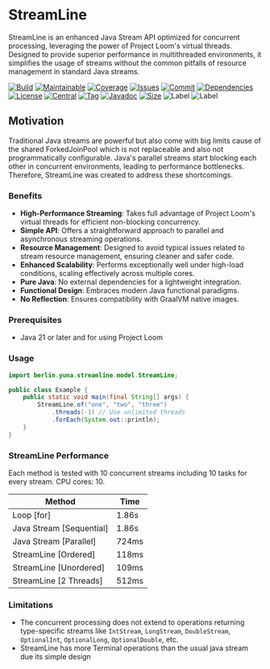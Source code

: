 # StreamLine

StreamLine is an enhanced Java Stream API optimized for concurrent processing, leveraging the power of Project Loom's
virtual threads. Designed to provide superior performance in multithreaded environments, it simplifies the usage of
streams without the common pitfalls of resource management in standard Java streams.

[![Build][build_shield]][build_link]
[![Maintainable][maintainable_shield]][maintainable_link]
[![Coverage][coverage_shield]][coverage_link]
[![Issues][issues_shield]][issues_link]
[![Commit][commit_shield]][commit_link]
[![Dependencies][dependency_shield]][dependency_link]
[![License][license_shield]][license_link]
[![Central][central_shield]][central_link]
[![Tag][tag_shield]][tag_link]
[![Javadoc][javadoc_shield]][javadoc_link]
[![Size][size_shield]][size_shield]
![Label][label_shield]
![Label][java_version]

## Motivation

Traditional Java streams are powerful but also come with big limits cause of the shared ForkedJoinPool which is not
replaceable and also not programmatically configurable.
Java's parallel streams start blocking each other in concurrent environments, leading to performance bottlenecks.
Therefore, StreamLine was created to address these shortcomings.

### Benefits

- **High-Performance Streaming**: Takes full advantage of Project Loom's virtual threads for efficient non-blocking
  concurrency.
- **Simple API**: Offers a straightforward approach to parallel and asynchronous streaming operations.
- **Resource Management**: Designed to avoid typical issues related to stream resource management, ensuring cleaner and
  safer code.
- **Enhanced Scalability**: Performs exceptionally well under high-load conditions, scaling effectively across multiple
  cores.
- **Pure Java**: No external dependencies for a lightweight integration.
- **Functional Design**: Embraces modern Java functional paradigms.
- **No Reflection**: Ensures compatibility with GraalVM native images.

### Prerequisites

* Java 21 or later and for using Project Loom

### Usage

```java
import berlin.yuna.streamline.model.StreamLine;

public class Example {
    public static void main(final String[] args) {
        StreamLine.of("one", "two", "three")
            .threads(-1) // Use unlimited threads
            .forEach(System.out::println);
    }
}
```

### StreamLine Performance

Each method is tested with 10 concurrent streams including 10 tasks for every stream.
CPU cores: 10.

| Method                    | Time  |
|---------------------------|-------|
| Loop \[for]               | 1.86s |
| Java Stream \[Sequential] | 1.86s |
| Java Stream \[Parallel]   | 724ms |
| StreamLine \[Ordered]     | 118ms |
| StreamLine \[Unordered]   | 109ms |
| StreamLine \[2 Threads]   | 512ms |

### Limitations

* The concurrent processing does not extend to operations returning type-specific streams
  like `IntStream`, `LongStream`, `DoubleStream`, `OptionalInt`, `OptionalLong`, `OptionalDouble`, etc.
* StreamLine has more Terminal operations than the usual java stream due its simple design

[build_shield]: https://github.com/YunaBraska/streamline/workflows/MVN_RELEASE/badge.svg

[build_link]: https://github.com/YunaBraska/streamline/actions?query=workflow%3AMVN_RELEASE

[maintainable_shield]: https://img.shields.io/codeclimate/maintainability/YunaBraska/streamline?style=flat-square

[maintainable_link]: https://codeclimate.com/github/YunaBraska/streamline/maintainability

[coverage_shield]: https://img.shields.io/codeclimate/coverage/YunaBraska/streamline?style=flat-square

[coverage_link]: https://codeclimate.com/github/YunaBraska/streamline/test_coverage

[issues_shield]: https://img.shields.io/github/issues/YunaBraska/streamline?style=flat-square

[issues_link]: https://github.com/YunaBraska/streamline/commits/main

[commit_shield]: https://img.shields.io/github/last-commit/YunaBraska/streamline?style=flat-square

[commit_link]: https://github.com/YunaBraska/streamline/issues

[license_shield]: https://img.shields.io/github/license/YunaBraska/streamline?style=flat-square

[license_link]: https://github.com/YunaBraska/streamline/blob/main/LICENSE

[dependency_shield]: https://img.shields.io/librariesio/github/YunaBraska/streamline?style=flat-square

[dependency_link]: https://libraries.io/github/YunaBraska/streamline

[central_shield]: https://img.shields.io/maven-central/v/berlin.yuna/streamline?style=flat-square

[central_link]:https://search.maven.org/artifact/berlin.yuna/streamline

[tag_shield]: https://img.shields.io/github/v/tag/YunaBraska/streamline?style=flat-square

[tag_link]: https://github.com/YunaBraska/streamline/releases

[javadoc_shield]: https://javadoc.io/badge2/berlin.yuna/streamline/javadoc.svg?style=flat-square

[javadoc_link]: https://javadoc.io/doc/berlin.yuna/streamline

[size_shield]: https://img.shields.io/github/repo-size/YunaBraska/streamline?style=flat-square

[label_shield]: https://img.shields.io/badge/Yuna-QueenInside-blueviolet?style=flat-square

[gitter_shield]: https://img.shields.io/gitter/room/YunaBraska/streamline?style=flat-square

[gitter_link]: https://gitter.im/streamline/Lobby

[java_version]: https://img.shields.io/badge/java-21-blueviolet?style=flat-square
